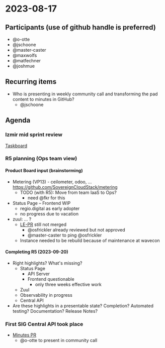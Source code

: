 # 2023-08-17
## Participants (use of github handle is preferred)

* @o-otte
* @jschoone
* @master-caster
* @maxwolfs
* @matfechner
* @joshmue

## Recurring items

* Who is presenting in weekly community call and transforming the pad content to minutes in GitHub?
  - @jschoone

## Agenda
### Izmir mid sprint review
[Taskboard](https://github.com/orgs/SovereignCloudStack/projects/6/views/8)
### R5 planning (Ops team view)
#### Product Board input (brainstorming)
* Metering (VP13) - ceilometer, odoo, …
        https://github.com/SovereignCloudStack/metering
    * TODO (with R5): Move from team IaaS to Ops?
        * need @fkr for this
* Status Page – Frontend WIP
  * regio.digital as early adopter
  * no progress due to vacation
* zuul: ... ?
    * [LE-PR](https://github.com/osism/ansible-collection-services/pull/1126) still not merged
        * @osfrickler already reviewed but not approved
        * @master-caster to ping @osfrickler
    * Instance needed to be rebuild because of maintenance at wavecon

#### Completing R5 (2023-09-20)
* Right highlights? What's missing?
    * Status Page
        * API Server
        * Frontend questionable
            * only three weeks effective work
    * Zuul
    * Observability in progress
    * Central API
* Are these highlights in a presentable state? Completion? Automated testing? Documentation? Release Notes?

### First SIG Central API took place
* [Minutes PR](https://github.com/SovereignCloudStack/minutes/pull/316)
    * @o-otte to present in community call
